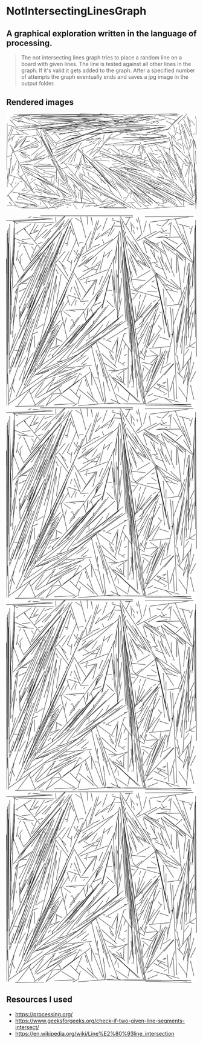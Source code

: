 # NotIntersectingLinesGraph
## A graphical exploration written in the language of processing.
> The not intersecting lines graph tries to place a random line
on a board with given lines. The line is tested against all
other lines in the graph. If it's valid it gets added to the graph. 
After a specified number of attempts the graph eventually ends and
saves a jpg image in the output folder.

## Rendered images

![NotIntersectingLinesGraph](img/cover.jpg)

![NotIntersectingLinesGraph](img/seed_8_attempts_90000.jpg)
![NotIntersectingLinesGraph](img/seed_8_attempts_90000.jpg)
![NotIntersectingLinesGraph](img/seed_8_attempts_90000.jpg)
![NotIntersectingLinesGraph](img/seed_8_attempts_90000.jpg)


## Resources I used
* https://processing.org/
* https://www.geeksforgeeks.org/check-if-two-given-line-segments-intersect/
* https://en.wikipedia.org/wiki/Line%E2%80%93line_intersection
